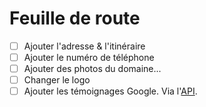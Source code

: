 # Feuille de route

- [ ] Ajouter l'adresse & l'itinéraire
- [ ] Ajouter le numéro de téléphone
- [ ] Ajouter des photos du domaine...
- [ ] Changer le logo
- [ ] Ajouter les témoignages Google.
  Via l'[API](https://developers.google.com/my-business/content/review-data#list_all_reviews).
